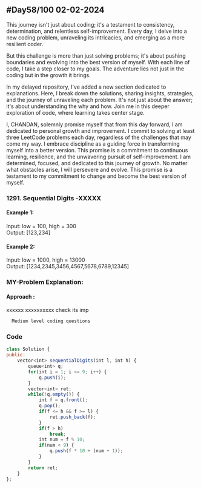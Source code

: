
## #Day58/100 02-02-2024

This journey isn't just about coding; it's a testament to consistency, determination, and relentless self-improvement. Every day, I delve into a new coding problem, unraveling its intricacies, and emerging as a more resilient coder.

But this challenge is more than just solving problems; it's about pushing boundaries and evolving into the best version of myself. With each line of code, I take a step closer to my goals. The adventure lies not just in the coding but in the growth it brings.

In my delayed repository, I've added a new section dedicated to explanations. Here, I break down the solutions, sharing insights, strategies, and the journey of unraveling each problem. It's not just about the answer; it's about understanding the why and how. Join me in this deeper exploration of code, where learning takes center stage.

I, CHANDAN, solemnly promise myself that from this day forward, I am dedicated to personal growth and improvement. I commit to solving at least three LeetCode problems each day, regardless of the challenges that may come my way. I embrace discipline as a guiding force in transforming myself into a better version. This promise is a commitment to continuous learning, resilience, and the unwavering pursuit of self-improvement. I am determined, focused, and dedicated to this journey of growth. No matter what obstacles arise, I will persevere and evolve. This promise is a testament to my commitment to change and become the best version of myself.


### 1291. Sequential Digits -XXXXX

#### Example 1:

Input: low = 100, high = 300\
Output: [123,234]


#### Example 2:
Input: low = 1000, high = 13000\
Output: [1234,2345,3456,4567,5678,6789,12345]
### MY-Problem Explanation:

#### Approach :
xxxxxx xxxxxxxxxx check its imp
```bash
  Medium level coding questions
```
### Code

```javascript
class Solution {
public:
    vector<int> sequentialDigits(int l, int h) {
        queue<int> q;
        for(int i = 1; i <= 9; i++) {
            q.push(i);
        }
        vector<int> ret;
        while(!q.empty()) {
            int f = q.front();
            q.pop();
            if(f <= h && f >= l) {
                ret.push_back(f);
            }
            if(f > h)
                break;
            int num = f % 10;
            if(num < 9) {
                q.push(f * 10 + (num + 1));
            }
        }
        return ret;
    }
};
```